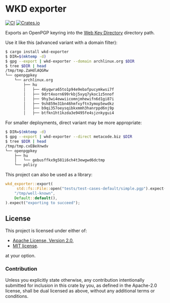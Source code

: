 # WKD exporter

[![CI](https://github.com/wiktor-k/wkd-exporter/actions/workflows/rust.yml/badge.svg)](https://github.com/wiktor-k/wkd-exporter/actions/workflows/rust.yml)
[![Crates.io](https://img.shields.io/crates/v/wkd-exporter)](https://crates.io/crates/wkd-exporter)

Exports an OpenPGP keyring into the [Web Key Directory][WKD] directory path.

[WKD]: https://datatracker.ietf.org/doc/draft-koch-openpgp-webkey-service/

Use it like this (advanced variant with a domain filter):

```sh
$ cargo install wkd-exporter
$ DIR=$(mktemp -d)
$ gpg --export | wkd-exporter --domain archlinux.org $DIR
$ tree $DIR | head
/tmp/tmp.ZaHdlAQGRw
└── openpgpkey
    └── archlinux.org
        ├── hu
        │   ├── 46yqwra65to1p94e9ebafpucymkwsi7f
        │   ├── 9drt4xorn699rkbj5xyq7ykoc1z5nnof
        │   ├── 9hy3wi4ewwiicomnjmhewifn6d1gi87i
        │   ├── 9sh859e31bn46hmfxyftn3ymop5ewdkz
        │   ├── b9qi357oeysqibkxmmh3hanrppd6nj9p
        │   ├── btfkn1ht1kzda3e9495fe4sjznkygui4
```

For smaller deployments, direct variant may be more appropriate:

```sh
$ DIR=$(mktemp -d)
$ gpg --export | wkd-exporter --direct metacode.biz $DIR
$ tree $DIR | head
/tmp/tmp.cxEBeXnwdv
└── openpgpkey
    ├── hu
    │   └── gebusffkx9g581i6ch4t3ewgwd6dctmp
    └── policy
```

This project can also be used as a library:

```rust
wkd_exporter::export(
     std::fs::File::open("tests/test-cases-default/simple.pgp").expect("file to exist"),
    "/tmp/well-known",
    Default::default(),
).expect("exporting to succeed");
```

## License

This project is licensed under either of:

  - [Apache License, Version 2.0](https://www.apache.org/licenses/LICENSE-2.0),
  - [MIT license](https://opensource.org/licenses/MIT).

at your option.

### Contribution

Unless you explicitly state otherwise, any contribution intentionally
submitted for inclusion in this crate by you, as defined in the
Apache-2.0 license, shall be dual licensed as above, without any
additional terms or conditions.
